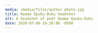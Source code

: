 ```yaml
---
media: /media/files/author-photo.jpg
title: Kwame Opuku-Duku headshot
alt: A headshot of poet Kwame Opuku-Duku
date: 2020-07-09 14:20:00 -0500
---
```

